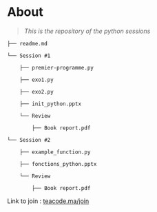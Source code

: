 # About

> *This is the repository of the python sessions*

    ├── readme.md

    └── Session #1

        ├── premier-programme.py
        
        ├── exo1.py
        
        ├── exo2.py
        
        ├── init_python.pptx
        
        └── Review
        
            ├── Book report.pdf

    └── Session #2

        ├── example_function.py
        
        ├── fonctions_python.pptx
        
        └── Review
        
            ├── Book report.pdf

Link to join : [teacode.ma/join](https://teacode.ma/join)
